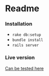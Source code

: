 # Readme

### Installation

* `rake db:setup`
* `bundle install`
* `rails server`

### Live version

[Can be tested here](http://lit-river-92285.herokuapp.com/)
